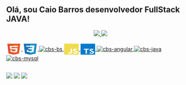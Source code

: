 ## Olá, sou Caio Barros desenvolvedor FullStack JAVA!

<div align="center">
  <a href="https://github.com/caiobarroscbs">
  <img height="180em" src="https://github-readme-stats.vercel.app/api?username=caiobarroscbs&show_icons=true&theme=dark&include_all_commits=true&count_private=true"/>
  <img height="180em" src="https://github-readme-stats.vercel.app/api/top-langs/?username=caiobarroscbs&layout=compact&langs_count=7&theme=dark"/>
</div>

<div style="display: inline_block"><br>
  <img align="center" alt="cbs-HTML" height="30" width="40" src="https://raw.githubusercontent.com/devicons/devicon/master/icons/html5/html5-original.svg">
  <img align="center" alt="cbs-CSS" height="30" width="40" src="https://raw.githubusercontent.com/devicons/devicon/master/icons/css3/css3-original.svg">
  <img align="center" alt="cbs-bs" height="30" width="40" src="https://cdn.jsdelivr.net/gh/devicons/devicon/icons/bootstrap/bootstrap-original.svg">
  <img align="center" alt="cbs-Js" height="30" width="40" src="https://raw.githubusercontent.com/devicons/devicon/master/icons/javascript/javascript-plain.svg">
  <img align="center" alt="cbs-Ts" height="30" width="40" src="https://raw.githubusercontent.com/devicons/devicon/master/icons/typescript/typescript-plain.svg">
  <img align="center" alt="cbs-angular" height="30" width="40" src="https://cdn.jsdelivr.net/gh/devicons/devicon/icons/angularjs/angularjs-original.svg">
  <img align="center" alt="cbs-java" height="30" width="40" src="https://cdn.jsdelivr.net/gh/devicons/devicon/icons/java/java-original.svg">
  <img align="center" alt="cbs-mysql" height="30" width="40" src="https://cdn.jsdelivr.net/gh/devicons/devicon/icons/mysql/mysql-original.svg">
  
  
  ##
 
<div> 

  <a href = "mailto:caiobarros.contato@gmail.com"><img src="https://img.shields.io/badge/-Gmail-%23333?style=for-the-badge&logo=gmail&logoColor=white" target="_blank"></a>
  <a href="https://www.linkedin.com/in/caio-barros-26b575217" target="_blank"><img src="https://img.shields.io/badge/-LinkedIn-%230077B5?style=for-the-badge&logo=linkedin&logoColor=white" target="_blank"></a> 
   <a href="https://instagram.com/caio_cbs" target="_blank"><img src="https://img.shields.io/badge/-Instagram-%23E4405F?style=for-the-badge&logo=instagram&logoColor=white" target="_blank"></a>
 
 
 
</div>

